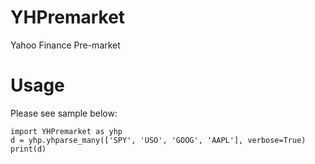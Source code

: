 # YHPremarket
Yahoo Finance Pre-market

# Usage

Please see sample below:

	import YHPremarket as yhp
	d = yhp.yhparse_many(['SPY', 'USO', 'GOOG', 'AAPL'], verbose=True)
	print(d)
